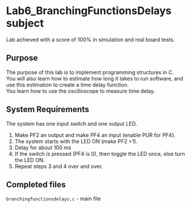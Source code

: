 # Lab6_BranchingFunctionsDelays subject

Lab achieved with a score of 100% in simulation and real board tests.

## Purpose

The purpose of this lab is to implement programming structures in C. \
You will also learn how to estimate how long it takes to run software, and use this estimation to create a time delay function. \
You learn how to use the oscilloscope to measure time delay. 

## System Requirements

The system has one input switch and one output LED.

1. Make PF2 an output and make PF4 an input (enable PUR for PF4). 
2. The system starts with the LED ON (make PF2 =1). 
3. Delay for about 100 ms
4. If the switch is pressed (PF4 is 0), then toggle the LED once, else turn the LED ON. 
5. Repeat steps 3 and 4 over and over.

## Completed files

`branchingfunctionsdelays.c` - main file
